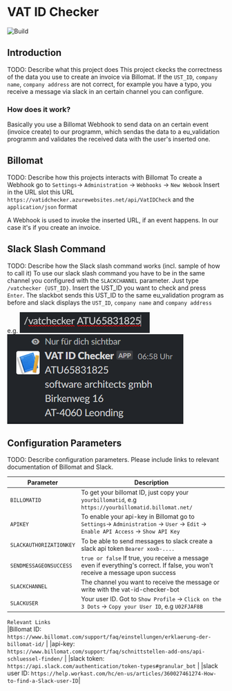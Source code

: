 # VAT ID Checker

![Build](https://github.com/software-architects/vat-id-check/workflows/Deploy%20VAT%20ID%20Checker%20to%20Azure%20Function%20App/badge.svg)

## Introduction

TODO: Describe what this project does
This project ckecks the correctness of the data you use to create an invoice via Billomat.
If the `UST_ID`, `company name`, `company address` are not correct, for example you have a typo, you receive a message via slack in an certain channel you can configure. 

### How does it work?
Basically you use a Billomat Webhook to send data on an certain event (invoice create) to our programm, which sendas the data to a eu_validation programm and validates the received data with the user's inserted one.

## Billomat

TODO: Describe how this projects interacts with Billomat
To create a Webhook go to
`Settings`-> `Administration` -> `Webhooks` -> `New Webook`
Insert in the URL slot this URL `https://vatidchecker.azurewebsites.net/api/VatIDCheck` and the `application/json` format

A Webhook is used to invoke the inserted URL, if an event happens. In our case it's if you create an invoice.

## Slack Slash Command

TODO: Describe how the Slack slash command works (incl. sample of how to call it)
To use our slack slash command you have to be in the same channel you configured with the `SLACKCHANNEL` parameter.
Just type `/vatchecker {UST_ID}`. 
Insert the UST_ID you want to check and press `Enter`.
The slackbot sends this UST_ID to the same eu_validation program as before and slack displays the `UST_ID`, `company name` and `company address`

e.g. 
![SlackBotSend](https://github.com/software-architects/vat-id-check/blob/master/img/slackbotsend.png)
![SlackBotReceive](https://github.com/software-architects/vat-id-check/blob/master/img/slackbotreceive.png)

## Configuration Parameters

TODO: Describe configuration parameters. Please include links to relevant documentation of Billomat and Slack.

| Parameter                | Description |
| ------------             | ----------- |
| `BILLOMATID`             | To get your billomat ID, just copy your `yourbillomatid`, e.g `https://yourbillomatid.billomat.net/`        |
| `APIKEY`                 | To enable your api-key in Billomat go to `Settings`-> `Administration` -> `User` -> `Edit` -> `Enable API Access` -> `Show API Key`|
| `SLACKAUTHORIZATIONKEY`  | To be able to send messages to slack create a slack api token `Bearer xoxb-....`        |
| `SENDMESSAGEONSUCCESS`   | `true or false` If true, you receive a message even if everything's correct. If false, you won't receive a message upon success        |
| `SLACKCHANNEL`           | The channel you want to receive the message or write with the vat-id-checker-bot         |
| `SLACKUSER`              | Your user ID. Got to `Show Profile` -> `Click on the 3 Dots` -> `Copy your User ID`, e.g `U02FJAF8B`      |
`Relevant Links`         
|Billomat ID: `https://www.billomat.com/support/faq/einstellungen/erklaerung-der-billomat-id/` |
|api-key: `https://www.billomat.com/support/faq/schnittstellen-add-ons/api-schluessel-finden/` |
|slack token: `https://api.slack.com/authentication/token-types#granular_bot` |
|slack user ID: `https://help.workast.com/hc/en-us/articles/360027461274-How-to-find-a-Slack-user-ID`|
